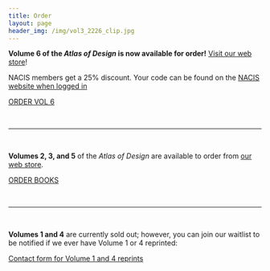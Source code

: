 ```yaml
---
title: Order
layout: page
header_img: /img/vol3_2226_clip.jpg
---
```


**Volume 6 of the <em>Atlas of Design</em> is now available for order!** [Visit our web store](https://atlasofdesign.bigcartel.com/)!

NACIS members get a 25% discount. Your code can be found on the [NACIS website when logged in](https://nacis.org/initiatives/atlas-of-design/atlas-member-discount-code/)

<a href="https://atlasofdesign.bigcartel.com/product/atlas-of-design-volume-6" target="_blank" class="button button-blue"> ORDER VOL 6  <i class="fa fa-hand-o-right"></i></a>

<br>
<hr>
<br>

**Volumes 2, 3, and 5** of the <em>Atlas of Design</em> are available to order from [our web store](https://atlasofdesign.bigcartel.com/).

<a href="https://atlasofdesign.bigcartel.com/" target="_blank" class="button button-blue">ORDER BOOKS  <i class="fa fa-book"></i></a>

<br>
<hr>
<br>

**Volumes 1 and 4** are currently sold out; however, you can join our waitlist to be notified if we ever have Volume 1 or 4 reprinted:

<a href="https://forms.gle/5e4yfBRvRCZUube56" target="_blank" class="button button-blue">Contact form for Volume 1 and 4 reprints  <i class="fa fa-list"></i></a>
